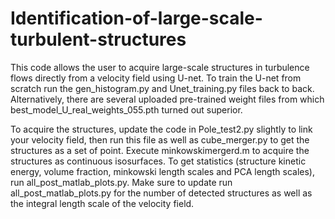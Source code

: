 # Identification-of-large-scale-turbulent-structures



This code allows the user to acquire large-scale structures in turbulence flows directly from a velocity field using U-net. To train the U-net from scratch run the gen_histogram.py and Unet_training.py files back to back. Alternatively, there are several uploaded pre-trained weight files from which best_model_U_real_weights_055.pth turned out superior. 

To acquire the structures, update the code in Pole_test2.py slightly to link your velocity field, then run this file as well as cube_merger.py to get the structures as a set of point. Execute minkowskimergerd.m to acquire the structures as continuous isosurfaces. To get statistics (structure kinetic energy, volume fraction, minkowski length scales and PCA length scales), run all_post_matlab_plots.py. Make sure to update run all_post_matlab_plots.py for the number of detected structures as well as the integral length scale of the velocity field.
